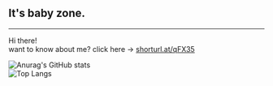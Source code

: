 ## It's baby zone.
----
Hi there!  
want to know about me? click here -> [shorturl.at/qFX35](https://shorturl.at/qFX35)

![Anurag's GitHub stats](https://github-readme-stats.vercel.app/api?username=itsmebabysmiley&show_icons=true&theme=dracula)
<br>
![Top Langs](https://github-readme-stats.vercel.app/api/top-langs/?username=itsmebabysmiley&theme=dracula&layout=compact)

